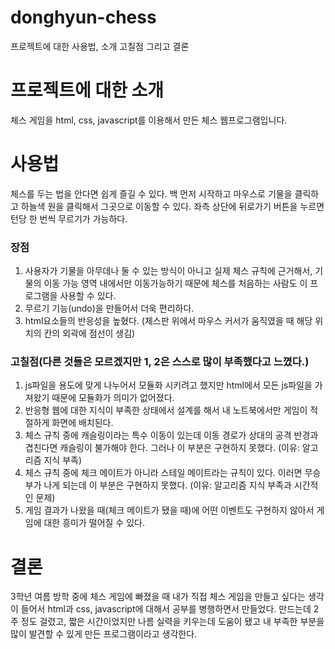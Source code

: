 # donghyun-chess
프로젝트에 대한 사용법, 소개 고칠점 그리고 결론

# 프로젝트에 대한 소개 
체스 게임을 html, css, javascript를 이용해서 만든 체스 웹프로그램입니다.

# 사용법
체스를 두는 법을 안다면 쉽게 즐길 수 있다. 백 먼저 시작하고 마우스로 기물을 클릭하고 하늘색 원을 클릭해서 그곳으로 이동할 수 있다.
좌측 상단에 뒤로가기 버튼을 누르면 턴당 한 번씩 무르기가 가능하다.

### 장점
1. 사용자가 기물을 아무데나 둘 수 있는 방식이 아니고 실제 체스 규칙에 근거해서, 기물의 이동 가능 영역 내에서만 이동가능하기 때문에 체스를 처음하는 사람도 이 프로그램을 사용할 수 있다. 
2. 무르기 기능(undo)을 만들어서 더욱 편리하다.
3. html요소들의 반응성을 높혔다. (체스판 위에서 마우스 커서가 움직였을 때 해당 위치의 칸의 외곽에 점선이 생김)

### 고칠점(다른 것들은 모르겠지만 1, 2은 스스로 많이 부족했다고 느꼈다.)
1. js파일을 용도에 맞게 나누어서 모듈화 시키려고 했지만 html에서 모든 js파일을 가져왔기 때문에 모듈화가 의미가 없어졌다.
2. 반응형 웹에 대한 지식이 부족한 상태에서 설계를 해서 내 노트북에서만 게임이 적절하게 화면에 배치된다.
3. 체스 규칙 중에 캐슬링이라는 특수 이동이 있는데 이동 경로가 상대의 공격 반경과 겹친다면 캐슬링이 불가해야 한다. 그러나 이 부분은 구현하지 못했다. (이유: 알고리즘 지식 부족)
4. 체스 규칙 중에 체크 메이트가 아니라 스테일 메이트라는 규칙이 있다. 이러면 무승부가 나게 되는데 이 부분은 구현하지 못했다. (이유: 알고리즘 지식 부족과 시간적인 문제)
5. 게임 결과가 나왔을 때(체크 메이트가 됐을 때)에 어떤 이벤트도 구현하지 않아서 게임에 대한 흥미가 떨어질 수 있다.

# 결론
3학년 여름 방학 중에 체스 게임에 빠졌을 때 내가 직접 체스 게임을 만들고 싶다는 생각이 들어서 html과 css, javascript에 대해서 공부를 병행하면서 만들었다.
만드는데 2주 정도 걸렸고, 짧은 시간이었지만 나름 실력을 키우는데 도움이 됐고 내 부족한 부분을 많이 발견할 수 있게 만든 프로그램이라고 생각한다.
